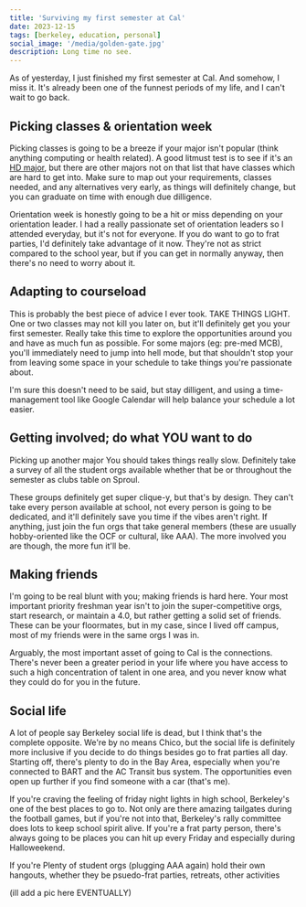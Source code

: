 ```yaml
---
title: 'Surviving my first semester at Cal'
date: 2023-12-15
tags: [berkeley, education, personal]
social_image: '/media/golden-gate.jpg'
description: Long time no see.
---
```

As of yesterday, I just finished my first semester at Cal. And somehow, I miss it. It's already been one of the funnest periods of my life, and I can't wait to go back.

## Picking classes & orientation week
Picking classes is going to be a breeze if your major isn't popular (think anything computing or health related). A good litmust test is to see if it's an [HD major](https://ls.berkeley.edu/ls-high-demand-majors-first-year-students), but there are other majors not on that list that have classes which are hard to get into. Make sure to map out your requirements, classes needed, and any alternatives very early, as things will definitely change, but you can graduate on time with enough due dilligence.

Orientation week is honestly going to be a hit or miss depending on your orientation leader. I had a really passionate set of orientation leaders so I attended everyday, but it's not for everyone. If you do want to go to frat parties, I'd definitely take advantage of it now. They're not as strict compared to the school year, but if you can get in normally anyway, then there's no need to worry about it.

## Adapting to courseload
This is probably the best piece of advice I ever took. TAKE THINGS LIGHT. One or two classes may not kill you later on, but it'll definitely get you your first semester. Really take this time to explore the opportunities around you and have as much fun as possible. For some majors (eg: pre-med MCB), you'll immediately need to jump into hell mode, but that shouldn't stop your from leaving some space in your schedule to take things you're passionate about.

I'm sure this doesn't need to be said, but stay dilligent, and using a time-management tool like Google Calendar will help balance your schedule a lot easier.

## Getting involved; do what YOU want to do
Picking up another major 
You should takes things really slow. Definitely take a survey of all the student orgs available whether that be or throughout the semester as clubs table on Sproul.

These groups definitely get super clique-y, but that's by design. They can't take every person available at school, not every person is going to be dedicated, and it'll definitely save you time if the vibes aren't right. If anything, just join the fun orgs that take general members (these are usually hobby-oriented like the OCF or cultural, like AAA). The more involved you are though, the more fun it'll be.

## Making friends
I'm going to be real blunt with you; making friends is hard here. Your most important priority freshman year isn't to join the super-competitive orgs, start research, or maintain a 4.0, but rather getting a solid set of friends. These can be your floormates, but in my case, since I lived off campus, most of my friends were in the same orgs I was in. 

Arguably, the most important asset of going to Cal is the connections. There's never been a greater period in your life where you have access to such a high concentration of talent in one area, and you never know what they could do for you in the future.

## Social life
A lot of people say Berkeley social life is dead, but I think that's the complete opposite. We're by no means Chico, but the social life is definitely more inclusive if you decide to do things besides go to frat parties all day. Starting off, there's plenty to do in the Bay Area, especially when you're connected to BART and the AC Transit bus system. The opportunities even open up further if you find someone with a car (that's me).

If you're craving the feeling of friday night lights in high school, Berkeley's one of the best places to go to. Not only are there amazing tailgates during the football games, but if you're not into that, Berkeley's rally committee does lots to keep school spirit alive. If you're a frat party person, there's always going to be places you can hit up every Friday and especially during Halloweekend.

If you're Plenty of student orgs (plugging AAA again) hold their own hangouts, whether they be psuedo-frat parties, retreats, other activities

(ill add a pic here EVENTUALLY)

